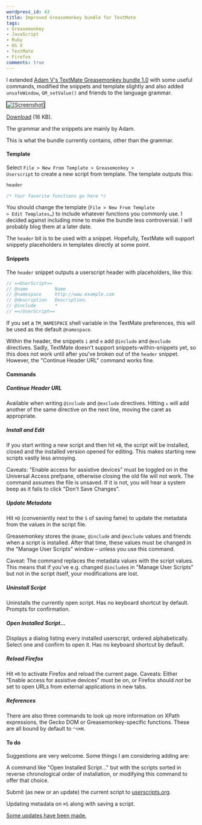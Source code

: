 ```yaml
---
wordpress_id: 43
title: Improved Greasemonkey bundle for TextMate
tags:
- Greasemonkey
- JavaScript
- Ruby
- OS X
- TextMate
- Firefox
comments: true
---
```

I extended <a href="http://adamv.com/dev/textmate/greasemonkey">Adam V's TextMate Greasemonkey bundle 1.0</a> with some useful commands, modified the snippets and template slightly and also added <code>unsafeWindow</code>, <code>GM_setValue()</code> and friends to the language grammar.

<p class="center"><img src="https://henrik.nyh.se/uploads/greasemonkeybundle.png" alt="[Screenshot]" style="border:1px solid #000;" /></p>

<!--more-->

<a href="https://henrik.nyh.se/filer/Greasemonkey.tmbundle.zip">Download</a> (16 KB).

The grammar and the snippets are mainly by Adam.

This is what the bundle currently contains, other than the grammar.

<h4>Template</h4>

Select <code>File &gt; New From Template &gt; Greasemonkey &gt; Userscript</code> to create a new script from template. The template outputs this:

``` javascript
header

/* Your favorite functions go here */
```
You should change the template (<code>File &gt; New From Template &gt; Edit Templates&hellip;</code>) to include whatever functions you commonly use. I decided against including mine to make the bundle less controversial. I will probably blog them at a later date.

The <code>header</code> bit is to be used with a snippet. Hopefully, TextMate will support snippety placeholders in templates directly at some point.

<h4>Snippets</h4>

The <code>header</code> snippet outputs a userscript header with placeholders, like this:

``` javascript
// ==UserScript==
// @name          Name
// @namespace     http://www.example.com
// @description   Description.
// @include       *
// ==/UserScript==
```
If you set a <code>TM_NAMESPACE</code> shell variable in the TextMate preferences, this will be used as the default <code>@namespace</code>.

Within the header, the snippets <code>i</code> and <code>e</code> add <code>@include</code> and <code>@exclude</code> directives. Sadly, TextMate doesn't support snippets-within-snippets yet, so this does not work until after you've broken out of the <code>header</code> snippet. However, the "Continue Header URL" command works fine.

<h4>Commands</h4>

<h5>Continue Header URL</h5>

Available when writing <code>@include</code> and <code>@exclude</code> directives. Hitting <code>&#x2305;</code> will add another of the same directive on the next line, moving the caret as appropriate.

<h5>Install and Edit</h5>

If you start writing a new script and then hit <code>&#x2318;B</code>, the script will be installed, closed and the installed version opened for editing. This makes starting new scripts vastly less annoying.

Caveats: "Enable access for assistive devices" must be toggled on in the Universal Access prefpane, otherwise closing the old file will not work. The command assumes the file is unsaved. If it is not, you will hear a system beep as it fails to click "Don't Save Changes".

<h5>Update Metadata</h5>

Hit <code>&#x2318;D</code> (conveniently next to the <code>S</code> of saving fame) to update the metadata from the values in the script file.

Greasemonkey stores the <code>@name</code>, <code>@include</code> and <code>@exclude</code> values and friends when a script is installed. After that time, these values must be changed in the "Manage User Scripts" window &ndash; unless you use this command.

Caveat: The command replaces the metadata values with the script values. This means that if you've e.g. changed <code>@include</code>s in "Manage User Scripts" but not in the script itself, your modifications are lost.

<h5>Uninstall Script</h5>

Uninstalls the currently open script. Has no keyboard shortcut by default. Prompts for confirmation.

<h5>Open Installed Script&hellip;</h5>

Displays a dialog listing every installed userscript, ordered alphabetically. Select one and confirm to open it. Has no keyboard shortcut by default.

<h5>Reload Firefox</h5>

Hit <code>&#x2318;R</code> to activate Firefox and reload the current page. Caveats: Either "Enable access for assistive devices" must be on, or Firefox should <em>not</em> be set to open URLs from external applications in new tabs.

<h5>References</h5>

There are also three commands to look up more information on XPath expressions, the Gecko DOM or Greasemonkey-specific functions. These are all bound by default to <code>&#x2303;&#x2325;&#x2318;H</code>.

<h4>To do</h4>

Suggestions are very welcome. Some things I am considering adding are:

A command like "Open Installed Script..." but with the scripts sorted in reverse chronological order of installation, or modifying this command to offer that choice.

Submit (as new or an update) the current script to <a href="http://userscripts.org/">userscripts.org</a>.

Updating metadata on <code>&#x2318;S</code> along with saving a script.

<p class="updated"><a href="/2006/09/minor-updates-to-greasemonkey-bundle/">Some updates have been made.</a></p>
